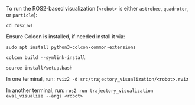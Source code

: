 To run the ROS2-based visualization (`<robot>` is either `astrobee`, `quadrotor`, or `particle`):

```cd ros2_ws```

Ensure Colcon is installed, if needed install it via:

```sudo apt install python3-colcon-common-extensions```

```colcon build --symlink-install```

```source install/setup.bash```

In one terminal, run:
```rviz2 -d src/trajectory_visualization/<robot>.rviz```

In another terminal, run: 
```ros2 run trajectory_visualization eval_visualize --args <robot>```
